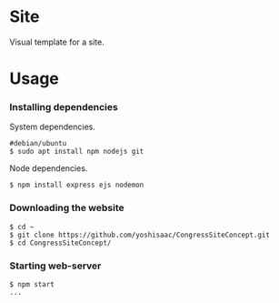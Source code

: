 # Site
Visual template for a site.

# Usage
### Installing dependencies

System dependencies.
```console
#debian/ubuntu
$ sudo apt install npm nodejs git
```

Node dependencies.
```console
$ npm install express ejs nodemon
```

### Downloading the website
```console
$ cd ~
$ git clone https://github.com/yoshisaac/CongressSiteConcept.git
$ cd CongressSiteConcept/
```

### Starting web-server
```console
$ npm start
...
```
